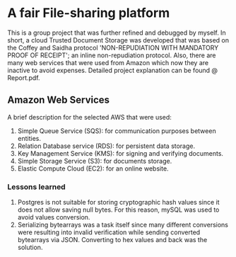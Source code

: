 # A fair File-sharing platform

This is a group project that was further refined and debugged by myself. In short, a cloud Trusted Document Storage was developed that was based on the Coffey and Saidha protocol 'NON-REPUDIATION WITH MANDATORY PROOF OF RECEIPT'; an inline non-repudiation protocol. Also, there are many web services that were used from Amazon which now they are inactive to avoid expenses. Detailed project explanation can be found @ Report.pdf.

## Amazon Web Services

A brief description for the selected AWS that were used:

1. Simple Queue Service (SQS): for communication purposes between entities.
2. Relation Database service (RDS): for persistent data storage.
3. Key Management Service (KMS): for signing and verifying documents.
4. Simple Storage Service (S3): for documents storage.
5. Elastic Compute Cloud  (EC2): for an online website.

### Lessons learned

1. Postgres is not suitable for storing cryptographic hash values since it does not allow saving null bytes. For this reason, mySQL was used to avoid values conversion.
2. Serializing bytearrays was a task itself since many different conversions were resulting into invalid verification while sending converted bytearrays via JSON. Converting to hex values and back was the solution.
